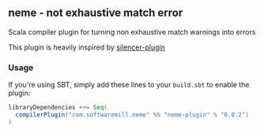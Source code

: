 ## neme - not exhaustive match error

Scala compiler plugin for turning non exhaustive match warnings into errors

This plugin is heavily inspired by [silencer-plugin](https://github.com/ghik/silencer)

### Usage

If you're using SBT, simply add these lines to your `build.sbt` to enable the plugin:

```scala
libraryDependencies ++= Seq(
  compilerPlugin("com.softwaremill.neme" %% "neme-plugin" % "0.0.2")
)
```
